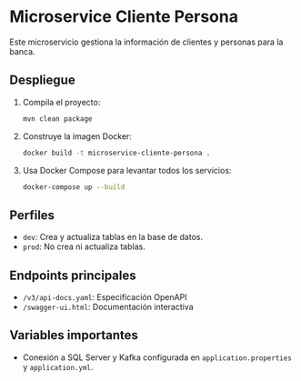# Microservice Cliente Persona

Este microservicio gestiona la información de clientes y personas para la banca.

## Despliegue

1. Compila el proyecto:
   ```bash
   mvn clean package
   ```
2. Construye la imagen Docker:
   ```bash
   docker build -t microservice-cliente-persona .
   ```
3. Usa Docker Compose para levantar todos los servicios:
   ```bash
   docker-compose up --build
   ```

## Perfiles
- `dev`: Crea y actualiza tablas en la base de datos.
- `prod`: No crea ni actualiza tablas.

## Endpoints principales
- `/v3/api-docs.yaml`: Especificación OpenAPI
- `/swagger-ui.html`: Documentación interactiva

## Variables importantes
- Conexión a SQL Server y Kafka configurada en `application.properties` y `application.yml`.
